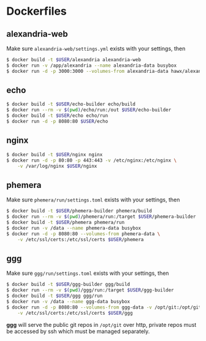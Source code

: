 # Dockerfiles

## alexandria-web

Make sure `alexandria-web/settings.yml` exists with your settings, then

``` bash
$ docker build -t $USER/alexandria alexandria-web
$ docker run -v /app/alexandria --name alexandria-data busybox
$ docker run -d -p 3000:3000 --volumes-from alexandria-data hawx/alexandria
```

## echo

``` bash
$ docker build -t $USER/echo-builder echo/build
$ docker run --rm -v $(pwd)/echo/run:/out $USER/echo-builder
$ docker build -t $USER/echo echo/run
$ docker run -d -p 8080:80 $USER/echo
```

## nginx

``` bash
$ docker build -t $USER/nginx nginx
$ docker run -d -p 80:80 -p 443:443 -v /etc/nginx:/etc/nginx \
    -v /var/log/nginx $USER/nginx
```

## phemera

Make sure `phemera/run/settings.toml` exists with your settings, then

``` bash
$ docker build -t $USER/phemera-builder phemera/build
$ docker run --rm -v $(pwd)/phemera/run:/target $USER/phemera-builder
$ docker build -t $USER/phemera phemera/run
$ docker run -v /data --name phemera-data busybox
$ docker run -d -p 8080:80 --volumes-from phemera-data \
    -v /etc/ssl/certs:/etc/ssl/certs $USER/phemera
```

## ggg

Make sure `ggg/run/settings.toml` exists with your settings, then

``` bash
$ docker build -t $USER/ggg-builder ggg/build
$ docker run --rm -v $(pwd)/ggg/run:/target $USER/ggg-builder
$ docker build -t $USER/ggg ggg/run
$ docker run -v /data --name ggg-data busybox
$ docker run -d -p 8080:80 --volumes-from ggg-data -v /opt/git:/opt/git \
    -v /etc/ssl/certs:/etc/ssl/certs $USER/ggg
```

__ggg__ will serve the public git repos in `/opt/git` over http, private repos
must be accessed by ssh which must be managed separately.
